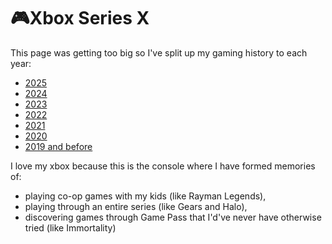 # 🎮Xbox Series X

This page was getting too big so I've split up my gaming history to each year:

- [2025](2025.md)
- [2024](2024.md)
- [2023](2023.md)
- [2022](2022.md)
- [2021](2021.md)
- [2020](2020.md)
- [2019 and before](2019-and-before.md)

I love my xbox because this is the console where I have formed memories of:

- playing co-op games with my kids (like Rayman Legends),
- playing through an entire series (like Gears and Halo),
- discovering games through Game Pass that I'd've never have otherwise
  tried (like Immortality)

